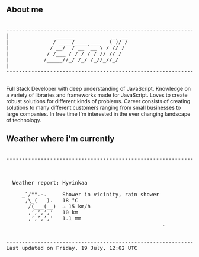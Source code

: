 ## About me

<pre>

--------------------------------------------------------------------------------------
|			    ______            _  __
|			   / ____/____ ___   (_)/ /
|			  / __/  / __ `__ \ / // / 
|			 / /___ / / / / / // // /  
|			/_____//_/ /_/ /_//_//_/   
|                           
--------------------------------------------------------------------------------------

</pre>

Full Stack Developer with deep understanding of JavaScript. Knowledge on a variety of libraries and frameworks made for JavaScript. Loves to create robust solutions for different kinds of problems. Career consists of creating solutions to many different customers ranging from small businesses to large companies. In free time I'm interested in the ever changing landscape of technology. 



## Weather where i'm currently  

<pre>

--------------------------------------------------------------------------------------


 
  Weather report: Hyvinkaa  
    
     _`/"".-.     Shower in vicinity, rain shower  
      ,\_(   ).   18 °C  
       /(___(__)  → 15 km/h  
       ‚‘‚‘‚‘‚‘   10 km  
       ‚’‚’‚’‚’   1.1 mm  
                                                  .


--------------------------------------------------------------------------------------
Last updated on Friday, 19 July, 12:02 UTC
</pre>
